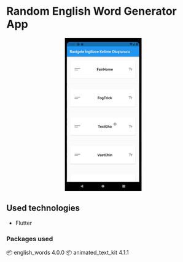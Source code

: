 # Random English Word Generator App
<p align="center" width="100%">
<img src="https://github.com/ouzdev/Flutter_First_App/blob/master/screenshot.gif" data-canonical-src="https://github.com/ouzdev/Flutter_First_App/blob/master/screenshot.gif" width="200" height="400" /></p>

## Used technologies

- Flutter

### Packages used 

📦 english_words 4.0.0
📦 animated_text_kit 4.1.1

